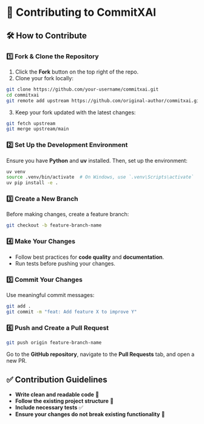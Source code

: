 # 🤝 Contributing to CommitXAI  
## 🛠️ How to Contribute  

### 1️⃣ Fork & Clone the Repository  
1. Click the **Fork** button on the top right of the repo.  
2. Clone your fork locally:  
```bash
git clone https://github.com/your-username/commitxai.git
cd commitxai
git remote add upstream https://github.com/original-author/commitxai.git
```
3. Keep your fork updated with the latest changes:  
```bash
git fetch upstream
git merge upstream/main
```

### 2️⃣ Set Up the Development Environment  
Ensure you have **Python** and **uv** installed. Then, set up the environment:  
```bash
uv venv
source .venv/bin/activate  # On Windows, use `.venv\Scripts\activate`
uv pip install -e .
```

### 3️⃣ Create a New Branch  
Before making changes, create a feature branch:  
```bash
git checkout -b feature-branch-name
```

### 4️⃣ Make Your Changes  
- Follow best practices for **code quality** and **documentation**.  
- Run tests before pushing your changes.  

### 5️⃣ Commit Your Changes  
Use meaningful commit messages:  
```bash
git add .
git commit -m "feat: Add feature X to improve Y"
```

### 6️⃣ Push and Create a Pull Request  
```bash
git push origin feature-branch-name
```
Go to the **GitHub repository**, navigate to the **Pull Requests** tab, and open a new PR.  

## ✅ Contribution Guidelines  
- **Write clean and readable code** 📝  
- **Follow the existing project structure** 📁  
- **Include necessary tests** ✅  
- **Ensure your changes do not break existing functionality** 🚀  
